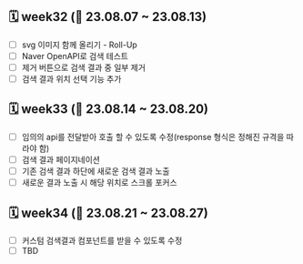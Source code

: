 ## 🗓️ week32 (🚀 23.08.07 ~ 23.08.13)
 - [ ] svg 이미지 함께 올리기 - Roll-Up
 - [ ] Naver OpenAPI로 검색 테스트
 - [ ] 제거 버튼으로 검색 결과 중 일부 제거
 - [ ] 검색 결과 위치 선택 기능 추가

## 🗓️ week33 (🚀 23.08.14 ~ 23.08.20)
 - [ ] 임의의 api를 전달받아 호출 할 수 있도록 수정(response 형식은 정해진 규격을 따라야 함)
 - [ ] 검색 결과 페이지네이션
 - [ ] 기존 검색 결과 하단에 새로운 검색 결과 노출
 - [ ] 새로운 결과 노출 시 해당 위치로 스크롤 포커스

## 🗓️ week34 (🚀 23.08.21 ~ 23.08.27)
 - [ ] 커스텀 검색결과 컴포넌트를 받을 수 있도록 수정
 - [ ] TBD
